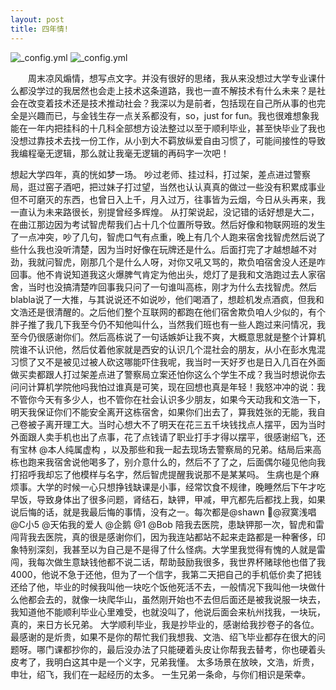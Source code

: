 ```yaml
---
layout: post
title: 四年情!
---
```


![_config.yml](http://b260.photo.store.qq.com/psb?/V14NG3L02CpznB/dK3kZknqYYoa1sAjaTZqmYMMP.CHtvQV1i1gWxsVCQw!/o/YfciBZulPQAAYs.KAJvIOwAAb0OoBptZOwAA&bo=ngL3ASADWAIBADQ!&rf=viewer_4)
![_config.yml](http://b260.photo.store.qq.com/psb?/V14NG3L02CpznB/dK3kZknqYYoa1sAjaTZqmYMMP.CHtvQV1i1gWxsVCQw!/o/YfciBZulPQAAYs.KAJvIOwAAb0OoBptZOwAA&bo=ngL3ASADWAIBADQ!&rf=viewer_4)

  <p style='text-indent:2em'>周末凉风煽情，想写点文字。并没有很好的思绪，我从来没想过大学专业课什么都没学过的我居然也会走上技术这条道路，我也一直不解技术有什么未来？是社会在改变着技术还是技术推动社会？我深以为是前者，包括现在自己所从事的也完全是兴趣而已，与金钱生存一点关系都没有，so，just for fun。我也很难想象我能在一年内把挂科的十几科全部想方设法整过以至于顺利毕业，甚至快毕业了我也没想过靠技术去找一份工作，从小到大不羁放纵爱自由习惯了，可能间接性的导致我编程毫无逻辑，那么就让我毫无逻辑的再码字一次吧！</p>
       想起大学四年，真的恍如梦一场。
        吵过老师、挂过科，打过架，差点进过警察局，逛过窑子酒吧，把过妹子打过望，当然也认认真真的做过一些没有积累成事业但不可磨灭的东西，也曾日入上千，月入过万，往事皆为云烟，今日从头再来，我一直认为未来路很长，别提曾经多辉煌。
        从打架说起，没记错的话好想是大二，在曲江那边因为考试智虎帮我们占十几个位置所导致。然后好像和物联网班的发生了一点冲突，吵了几句，智虎口气有点重，晚上有几个人跑来宿舍找智虎然后说了些什么我也没听清楚，因为当时好像在玩牌还是什么。后面打完了才越想越不对劲，我就问智虎，刚那几个是什么人呀，对你又吼又骂的，欺负咱宿舍没人还是咋回事。他不肯说知道我这火爆脾气肯定为他出头，熄灯了是我和文浩跑过去人家宿舍，当时也没搞清楚咋回事我只问了一句谁叫高栋，刚才为什么去找智虎。然后blabla说了一大推，与其说说还不如说吵，他们喝酒了，想趁机发点酒疯，但我和文浩还是很清醒的。之后他们整个互联网的都跑在他们宿舍欺负咱人少似的，有个胖子推了我几下我至今仍不知他叫什么，当然我们班也有一些人跑过来问情况，我至今仍很感谢你们。然后高栋说了一句话嫉妒让我不爽，大概意思就是整个计算机院谁不认识他，然后仗着他家就是西安的认识几个混社会的朋友，从小在彭水鬼混习惯了又不是被见过被人砍这哪能吓住我呢，我当时一天好歹也是日入几百在外面做买卖都跟人打过架差点进了警察局立案还怕你这么个学生不成？我当时想说你去问问计算机学院他吗我怕过谁真是可笑，现在回想也真是年轻！我怒冲冲的说：我不管你今天有多少人，也不管你在社会认识多少朋友，如果今天动我和文浩一下，明天我保证你们不能安全离开这栋宿舍，如果你们出去了，算我姓张的无能，我自己卷被子离开理工大。当时心想大不了明天在花三五千块钱找点人摆平，因为当时外面跟人卖手机也出了点事，花了点钱请了职业打手才得以摆平，很感谢绍飞，还有宝林 @本人纯属虚构 ，以及那些和我一起去现场去警察局的兄弟。结局后来高栋也跑来我宿舍说他喝多了，别介意什么的，然后不了了之，后面偶尔碰见他向我打招呼我却忘了他模样与名字，然后智虎提醒我说那不是某某吗。
    生病也是个麻烦事。大学的时候一心只想挣钱缺课是小事，经常饮食不规律，晚睡然后下午才吃早饭，导致身体出了很多问题，肾结石，缺钾，甲减，甲亢都先后都找上我，如果说后悔的话，就是我最后悔的事情，没有之一。每次都是@shawn 🏁@寂寞浅唱 @C小5 @天佑我的爱人 @企鹅 @1 @Bob 陪我去医院，患缺钾那一次，智虎和雷闯背我去医院，真的很是感谢你们，因为我连站都站不起来走路都是一种奢侈，印象特别深刻，我甚至以为自己是不是得了什么怪病。大学里我觉得有愧的人就是雷闯，我每次做生意缺钱他都不说二话，帮助鼓励我很多，我世界杯赌球他也借了我4000，他说不急于还他，但为了一个信字，我第二天把自己的手机低价卖了把钱还给了他，毕业的时候我叫他一块吃个饭他死活不去，一般情况下我叫他一块做什么他都会去的，就像一块爬华山，虽然刚开始也不去但后面还是被我说服一块去，我知道他不能顺利毕业心里难受，也就没叫了，他说后面会来杭州找我，一块玩，真的，来日方长兄弟。
         大学顺利毕业，我是抄毕业的，感谢给我抄卷子的各位。最感谢的是炘贵，如果不是你的帮忙我们我想我、文浩、绍飞毕业都存在很大的问题呀。哪门课都抄你的，最后没办法了只能硬着头皮让你帮我去替考，你也硬着头皮考了，我明白这其中是一个义字，兄弟我懂。
        太多场景在放映，文浩，炘贵，申壮，绍飞，我们在一起经历的太多。
        一生兄弟一条命，与你们相识是荣幸。
